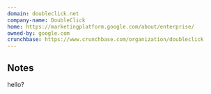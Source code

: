 ```yaml
---
domain: doubleclick.net
company-name: DoubleClick
home: https://marketingplatform.google.com/about/enterprise/
owned-by: google.com
crunchbase: https://www.crunchbase.com/organization/doubleclick
---
```


## Notes

hello?
